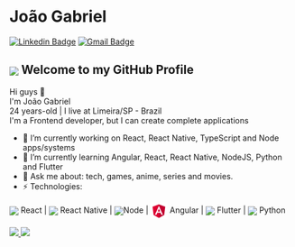 # João Gabriel
[![Linkedin Badge](https://img.shields.io/badge/-joaogsdc-3efd51?style=flat-square&logo=Linkedin&logoColor=3efd51&color=212121&link=https://www.linkedin.com/in/joaogsdc/)](https://www.linkedin.com/in/joaogsdc/)
[![Gmail Badge](https://img.shields.io/badge/-joaogsdc@gmail.com-3efd51?style=flat-square&logo=Gmail&logoColor=3efd51&color=212121&link=mailto:joaogsdc@gmail.com)](mailto:joaogsdc@gmail.com)
## <img align="center" height="40" src="https://www.sferalabs.cc/wp-content/uploads/github-logo-white.png"> Welcome to my GitHub Profile 
Hi guys 👋<br>
I'm João Gabriel <br>
24 years-old | I live at Limeira/SP - Brazil <br>
I'm a Frontend developer, but I can create complete applications

- 🔭 I’m currently working on React, React Native, TypeScript and Node apps/systems
- 🌱 I’m currently learning Angular, React, React Native, NodeJS, Python and Flutter
- 💬 Ask me about: tech, games, anime, series and movies.
-  ⚡ Technologies: 

<img align="center" height="20" src="https://raw.githubusercontent.com/jakeliny/jakeliny/master/images/react.png"> React | <img align="center" height="20" src="https://raw.githubusercontent.com/jakeliny/jakeliny/master/images/react.png"> React Native |  <img align="center" height="20" src="https://raw.githubusercontent.com/jakeliny/jakeliny/master/images/nodejs.png">Node | <img align="center" height="30" src="https://raw.githubusercontent.com/github/explore/80688e429a7d4ef2fca1e82350fe8e3517d3494d/topics/angular/angular.png"> Angular | <img align="center" height="30" src="https://avatars.githubusercontent.com/u/14101776?s=400&v=4"> Flutter | <img align="center" height="30" src="https://raw.githubusercontent.com/jakeliny/jakeliny/master/images/python.png"> Python

<div>
  <a href="https://github.com/JoaoGSDC">
  <img height="160em" src="https://github-readme-stats.vercel.app/api?username=JoaoGSDC&show_icons=true&theme=dark&include_all_commits=true&count_private=true"/>
  <img height="160em" src="https://github-readme-stats.vercel.app/api/top-langs/?username=JoaoGSDC&layout=compact&langs_count=16&theme=dark"/>
<div>
  
